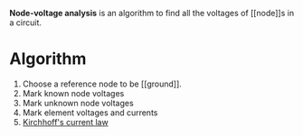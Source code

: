 **Node-voltage analysis** is an algorithm to find all the voltages of [[node]]s in a circuit.

# Algorithm

1. Choose a reference node to be [[ground]].
2. Mark known node voltages
3. Mark unknown node voltages
4. Mark element voltages and currents
5. [Kirchhoff's current law](./Kirchhoffs-circuit-laws#current-law)